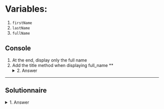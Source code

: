 # Variables:

1. `firstName`
2. `lastName`
3. `fullName`

## Console
1. At the end, display only the full name
2. Add the title method when displaying full_name
  ** <details><summary>2. Answer</summary><img src="https://i.imgur.com/SaU8MW9.png"></details>

---

## Solutionnaire
<details><summary>1. Answer</summary><img src="https://i.imgur.com/oscRiUY.png"></details>
